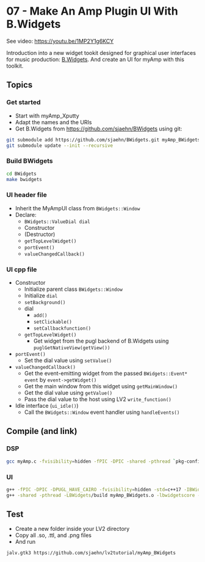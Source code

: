 # 07 - Make An Amp Plugin UI With B.Widgets

See video: <https://youtu.be/1MP2Y1g6KCY>

Introduction into a new widget tookit designed for graphical user interfaces
for music production: [B.Widgets](https://github.com/sjaehn/BWidgets). And
create an UI for myAmp with this toolkit.

## Topics

### Get started

* Start with myAmp_Xputty
* Adapt the names and the URIs
* Get B.Widgets from <https://github.com/sjaehn/BWidgets> using git:

```sh
git submodule add https://github.com/sjaehn/BWidgets.git myAmp_BWidgets/BWidgets
git submodule update --init --recursive
```

### Build BWidgets

```sh
cd BWidgets
make bwidgets
```

### UI header file

* Inherit the MyAmpUI class from `BWidgets::Window`
* Declare:
    * `BWidgets::ValueDial dial`
    * Constructor
    * (Destructor)
    * `getTopLevelWidget()`
    * `portEvent()`
    * `valueChangedCallback()`

### UI cpp file

* Constructor
    * Initialize parent class `BWidgets::Window`
    * Initialize `dial`
    * `setBackground()`
    * dial
        * `add()`
        * `setClickable()`
        * `setCallbackfunction()`
    * `getTopLevelWidget()`
        * Get widget from the pugl backend of B.Widgets using
          `puglGetNativeView(getView())`
* `portEvent()`
    * Set the dial value using `setValue()`
* `valueChangedCallback()`
    * Get the event-emitting widget from the passed `BWidgets::Event* event`
      by `event->getWidget()`
    * Get the main window from this widget using `getMainWindow()`
    * Get the dial value using `getValue()`
    * Pass the dial value to the host using LV2 `write_function()`
* Idle interface (`ui_idle()`)
    * Call the `BWidgets::Window` event handler using `handleEvents()`

## Compile (and link)

### DSP

```sh
gcc myAmp.c -fvisibility=hidden -fPIC -DPIC -shared -pthread `pkg-config --cflags lv2` -Wl,-Bstatic `pkg-config --libs --static lv2` -Wl,-Bdynamic -lm -o myAmp.so
```

### UI

```sh
g++ -fPIC -DPIC -DPUGL_HAVE_CAIRO -fvisibility=hidden -std=c++17 -IBWidgets/include myAmp_BWidgets.cpp `pkg-config --cflags lv2 cairo x11` -c
g++ -shared -pthread -LBWidgets/build myAmp_BWidgets.o -lbwidgetscore -lcairoplus -lpugl `pkg-config --libs lv2 cairo x11` -o myAmp_BWidgets.so
```

## Test

* Create a new folder inside your LV2 directory
* Copy all .so, .ttl, and .png files
* And run

```sh
jalv.gtk3 https://github.com/sjaehn/lv2tutorial/myAmp_BWidgets
```

